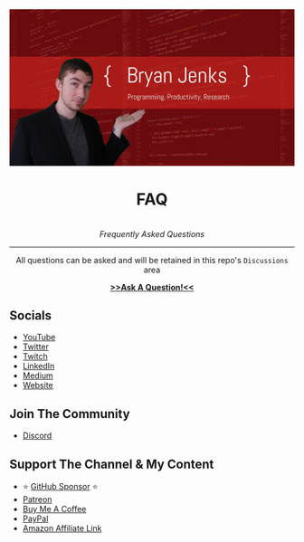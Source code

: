 <center>
  <img src="/img/image.png">
  <br>
  <h1>FAQ</h1>
  <br>
  <i>Frequently Asked Questions</i>
  <hr>
  <p>All questions can be asked and will be retained in this repo's <code>Discussions</code> area</p>
</center>

<p align='center'>
  <strong>
    <a href='https://github.com/BryanJenksCommunity/FAQ/discussions'> >>Ask A Question!<<</a>
  </strong>
</p>

## Socials

- [YouTube](https://www.youtube.com/c/BryanJenksTech?sub_confirmation=1)
- [Twitter](https://twitter.com/tallguyjenks)
- [Twitch](https://www.twitch.tv/tallguyjenks)
- [LinkedIn](https://www.linkedin.com/in/bryanjenks/)
- [Medium](https://medium.com/@tallguyjenks)
- [Website](https://www.bryanjenks.dev)

## Join The Community

- [Discord](https://discord.gg/MxCVshN)

## Support The Channel & My Content

- :star: [GitHub Sponsor](https://github.com/sponsors/tallguyjenks) :star:
- [Patreon](https://www.patreon.com/bryanjenks?fan_landing=true)
- [Buy Me A Coffee](https://www.buymeacoffee.com/tallguyjenks)
- [PayPal](https://www.paypal.me/tallguyjenks)
- [Amazon Affiliate Link](https://amzn.to/3mlF6d5)
